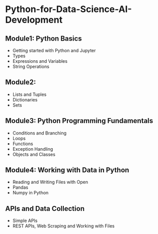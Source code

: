 # Python-for-Data-Science-AI-Development

## Module1: Python Basics
- Getting started with Python and Jupyter
- Types
- Expressions and Variables
- String Operations
## Module2: 
- Lists and Tuples
- Dictionaries
- Sets
## Module3: Python Programming Fundamentals
- Conditions and Branching
- Loops
- Functions
- Exception Handling
- Objects and Classes
## Module4: Working with Data in Python
- Reading and Writing Files with Open
- Pandas
- Numpy in Python
## APIs and Data Collection
- Simple APIs
- REST APIs, Web Scraping and Working with Files
